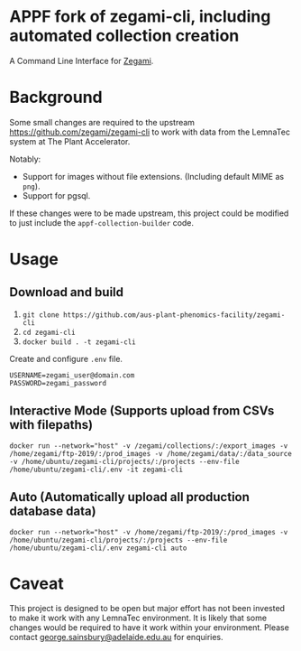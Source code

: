 # APPF fork of zegami-cli, including automated collection creation
A Command Line Interface for [Zegami](https://www.zegami.com).


# Background
Some small changes are required to the upstream https://github.com/zegami/zegami-cli to work with data from the LemnaTec system at The Plant Accelerator.

Notably:
* Support for images without file extensions. (Including default MIME as `png`).
* Support for pgsql.

If these changes were to be made upstream, this project could be modified to just include the `appf-collection-builder` code.

# Usage
## Download and build

1. `git clone https://github.com/aus-plant-phenomics-facility/zegami-cli`
2. `cd zegami-cli`
3. `docker build . -t zegami-cli`

Create and configure `.env` file.
```
USERNAME=zegami_user@domain.com
PASSWORD=zegami_password
```

## Interactive Mode (Supports upload from CSVs with filepaths)
`docker run --network="host" -v /zegami/collections/:/export_images -v /home/zegami/ftp-2019/:/prod_images -v /home/zegami/data/:/data_source -v /home/ubuntu/zegami-cli/projects/:/projects --env-file /home/ubuntu/zegami-cli/.env -it zegami-cli`

## Auto (Automatically upload all production database data)
`docker run --network="host" -v /home/zegami/ftp-2019/:/prod_images -v /home/ubuntu/zegami-cli/projects/:/projects --env-file /home/ubuntu/zegami-cli/.env zegami-cli auto`

# Caveat
This project is designed to be open but major effort has not been invested to make it work with any LemnaTec environment. It is likely that some changes would be required to have it work within your environment. Please contact george.sainsbury@adelaide.edu.au for enquiries.